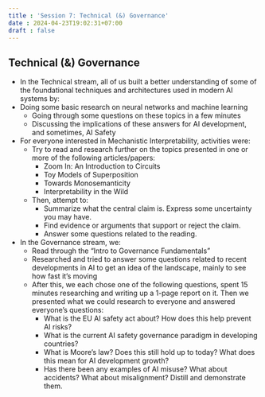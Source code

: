 ```yaml
---
title : 'Session 7: Technical (&) Governance'
date : 2024-04-23T19:02:31+07:00
draft : false 
---
```


## Technical (&) Governance

- In the Technical stream, all of us built a better understanding of some of the foundational techniques and architectures used in modern AI systems by:
- Doing some basic research on neural networks and machine learning
  - Going through some questions on these topics in a few minutes
  - Discussing the implications of these answers for AI development, and sometimes, AI Safety
- For everyone interested in Mechanistic Interpretability, activities were:
  - Try to read and research further on the topics presented in one or more of the following articles/papers:
    - Zoom In: An Introduction to Circuits
    - Toy Models of Superposition
    - Towards Monosemanticity
    - Interpretability in the Wild
  - Then, attempt to:
    - Summarize what the central claim is. Express some uncertainty you may have.
    - Find evidence or arguments that support or reject the claim.
    - Answer some questions related to the reading.
- In the Governance stream, we:
  - Read through the “Intro to Governance Fundamentals”
  - Researched and tried to answer some questions related to recent developments in AI to get an idea of the landscape, mainly to see how fast it’s moving
  - After this, we each chose one of the following questions, spent 15 minutes researching and writing up a 1-page report on it. Then we presented what we could research to everyone and answered everyone’s questions:
    - What is the EU AI safety act about? How does this help prevent AI risks?
    - What is the current AI safety governance paradigm in developing countries?
    - What is Moore’s law? Does this still hold up to today? What does this mean for AI development growth?
    - Has there been any examples of AI misuse? What about accidents? What about misalignment? Distill and demonstrate them.